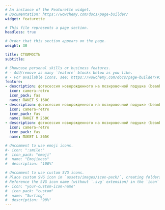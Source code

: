 ```yaml
---
# An instance of the Featurette widget.
# Documentation: https://wowchemy.com/docs/page-builder/
widget: featurette

# This file represents a page section.
headless: true

# Order that this section appears on the page.
weight: 30

title: СТОИМОСТЬ
subtitle:

# Showcase personal skills or business features.
# - Add/remove as many `feature` blocks below as you like.
# - For available icons, see: https://wowchemy.com/docs/page-builder/#icons
feature:
- description: фотосессия новорожденного на позировочной подушке (beanbag), 7 обработанных диги-фотографий, съёмка в течение 2 часов в студии, напечатанные фотографии размером 10х15см, USB-накопитель со всеми фотографиями в индивидуально разработанной упаковке, обработка дополнительных фотографий 10€ / фотография
  icon: camera-retro
  icon_pack: fas
  name: ПАКЕТ S 160€
- description: фотосессия новорожденного на позировочной подушке (beanbag) или в реквизите, 15 обработанных диги-фотографий, общие семейные кадры и фотографии с братьями-сестрами, съёмка в течение 2-3 часов в студии, напечатанные фотографии размером 10х15см, USB-накопитель со всеми фотографиями в индивидуально разработанной упаковке, обработка дополнительных фотографий 9€ / фотография
  icon: camera-retro
  icon_pack: fas
  name: ПАКЕТ M 250€
- description: фотосессия новорожденного на позировочной подушке (beanbag) или в реквизите, 25 обработанных диги-фотографий, общие семейные кадры и фотографии с братьями-сестрами, съёмка в течение 2-3 часов в студии, напечатанные фотографии размером 10х15см, фотокнига 20 х 20 cm, USB-накопитель со всеми фотографиями в индивидуально разработанной упаковке, обработка дополнительных фотографий 8€ / фотография
  icon: camera-retro
  icon_pack: fas
  name: ПАКЕТ L 365€

# Uncomment to use emoji icons.
#- icon: ":smile:"
#  icon_pack: "emoji"
#  name: "Emojiness"
#  description: "100%"  

# Uncomment to use custom SVG icons.
# Place custom SVG icon in `assets/images/icon-pack/`, creating folders if necessary.
# Reference the SVG icon name (without `.svg` extension) in the `icon` field.
#- icon: "your-custom-icon-name"
#  icon_pack: "custom"
#  name: "Surfing"
#  description: "90%"
---
```

